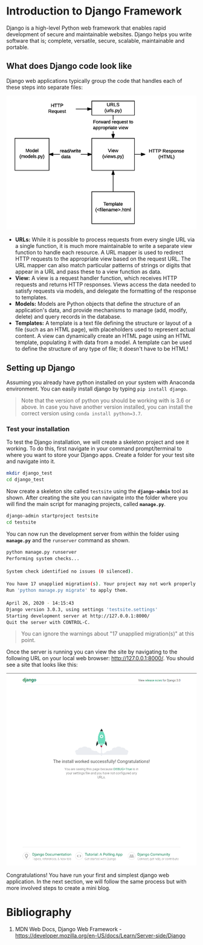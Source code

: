 # Introduction to Django Framework

Django is a high-level Python web framework that enables rapid development of secure and maintainable websites. Django helps you write software that is; complete, versatile, secure, scalable, maintainable and portable.

## What does Django code look like

Django web applications typically group the code that handles each of these steps into separate files:

![django-codes](images/basic-django.png)

- **URLs:** While it is possible to process requests from every single URL via a single function, it is much more maintainable to write a separate view function to handle each resource. A URL mapper is used to redirect HTTP requests to the appropriate view based on the request URL. The URL mapper can also match particular patterns of strings or digits that appear in a URL and pass these to a view function as data.
- **View:** A view is a request handler function, which receives HTTP requests and returns HTTP responses. Views access the data needed to satisfy requests via models, and delegate the formatting of the response to templates.
- **Models:** Models are Python objects that define the structure of an application's data, and provide mechanisms to manage (add, modify, delete) and query records in the database. 
- **Templates:** A template is a text file defining the structure or layout of a file (such as an HTML page), with placeholders used to represent actual content. A view can dynamically create an HTML page using an HTML template, populating it with data from a model. A template can be used to define the structure of any type of file; it doesn't have to be HTML!

## Setting up Django

Assuming you already have python installed on your system with Anaconda environment. You can easily install django by typing `pip install django`.

> Note that the version of python you should be working with is 3.6 or above. In case you have another version installed, you can install the correct version using `conda install python=3.7`.

### Test your installation

To test the Django installation, we will create a skeleton project and see it working. To do this, first navigate in your command prompt/terminal to where you want to store your Django apps. Create a folder for your test site and navigate into it.

```bash
mkdir django_test
cd django_test
```

Now create a skeleton site called `testsite` using the **`django-admin`** tool as shown. After creating the site you can navigate into the folder where you will find the main script for managing projects, called **`manage.py`**.

```bash
django-admin startproject testsite
cd testsite
```

You can now run the development server from within the folder using **`manage.py`** and the `runserver` command as shown.

```bash
python manage.py runserver
Performing system checks...

System check identified no issues (0 silenced).

You have 17 unapplied migration(s). Your project may not work properly until you apply the migrations for app(s): admin, auth, contenttypes, sessions.
Run 'python manage.py migrate' to apply them.

April 26, 2020 - 14:15:43
Django version 3.0.3, using settings 'testsite.settings'
Starting development server at http://127.0.0.1:8000/
Quit the server with CONTROL-C.
```
> You can ignore the warnings about "17 unapplied migration(s)" at this point.

Once the server is running you can view the site by navigating to the following URL on your local web browser: http://127.0.0.1:8000/. You should see a site that looks like this:

![django_site](images/default_django_site.png)

Congratulations! You have run your first and simplest django web application. In the next section, we will follow the same process but with more involved steps to create a mini blog.

# Bibliography

1. MDN Web Docs, Django Web Framework - https://developer.mozilla.org/en-US/docs/Learn/Server-side/Django
